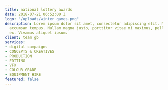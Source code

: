 ```yaml
---
title: national lottery awards
date: 2018-07-21 06:52:00 Z
logo: "/uploads/winter_games.png"
description: Lorem ipsum dolor sit amet, consectetur adipiscing elit. Morbi laoreet
  accumsan tempus. Nullam magna justo, porttitor vitae mi maximus, pellentesque tristique
  ex. Vivamus aliquet ipsum.
client: team gb
services:
- digital campaigns
- CONCEPTS & CREATIVES
- PRODUCTION
- EDITING
- VFX
- COLOUR GRADE
- EQUIPMENT HIRE
featured: false
---
```



